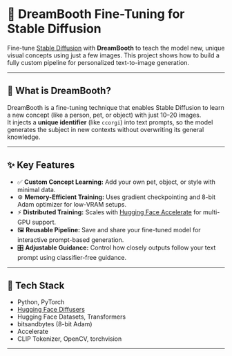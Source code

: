 # 🚀 DreamBooth Fine-Tuning for Stable Diffusion

Fine-tune [Stable Diffusion](https://github.com/CompVis/stable-diffusion) with **DreamBooth** to teach the model new, unique visual concepts using just a few images. This project shows how to build a fully custom pipeline for personalized text-to-image generation.

---

## 📌 What is DreamBooth?

DreamBooth is a fine-tuning technique that enables Stable Diffusion to learn a new concept (like a person, pet, or object) with just 10–20 images.  
It injects a **unique identifier** (like `ccorgi`) into text prompts, so the model generates the subject in new contexts without overwriting its general knowledge.

---

## ✨ Key Features

- ✅ **Custom Concept Learning:** Add your own pet, object, or style with minimal data.
- ⚙️ **Memory-Efficient Training:** Uses gradient checkpointing and 8-bit Adam optimizer for low-VRAM setups.
- ⚡ **Distributed Training:** Scales with [Hugging Face Accelerate](https://huggingface.co/docs/accelerate/index) for multi-GPU support.
- 🖼️ **Reusable Pipeline:** Save and share your fine-tuned model for interactive prompt-based generation.
- 🎛️ **Adjustable Guidance:** Control how closely outputs follow your text prompt using classifier-free guidance.

---

## 🧩 Tech Stack

- Python, PyTorch
- [Hugging Face Diffusers](https://github.com/huggingface/diffusers)
- Hugging Face Datasets, Transformers
- bitsandbytes (8-bit Adam)
- Accelerate
- CLIP Tokenizer, OpenCV, torchvision

---
